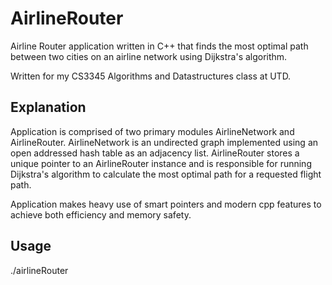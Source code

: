 # AirlineRouter
Airline Router application written in C++ that finds the most optimal path between two cities on an airline network using Dijkstra's algorithm. 

Written for my CS3345 Algorithms and Datastructures class at UTD.

## Explanation

Application is comprised of two primary modules AirlineNetwork and AirlineRouter. 
AirlineNetwork is an undirected graph implemented using an open addressed hash table as an adjacency list.
AirlineRouter stores a unique pointer to an AirlineRouter instance and is responsible for running Dijkstra's algorithm to calculate the most optimal path for a requested flight path.

Application makes heavy use of smart pointers and modern cpp features to achieve both efficiency and memory safety.

## Usage

./airlineRouter <airlineNetworkFile> <requestedFlightsFile> <outputFile>
